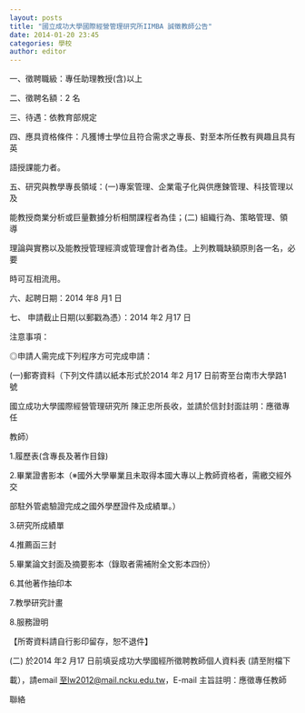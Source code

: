 ```yaml
---
layout: posts
title: "國立成功大學國際經營管理研究所IIMBA 誠徵教師公告"
date: 2014-01-20 23:45
categories: 學校
author: editor
---
```


一、徵聘職級：專任助理教授(含)以上

二、徵聘名額：2 名

三、待遇：依教育部規定

四、應具資格條件：凡獲博士學位且符合需求之專長、對至本所任教有興趣且具有英

語授課能力者。

五、研究與教學專長領域：(一)專案管理、企業電子化與供應鍊管理、科技管理以及

能教授商業分析或巨量數據分析相關課程者為佳；(二) 組織行為、策略管理、領導

理論與實務以及能教授管理經濟或管理會計者為佳。上列教職缺額原則各一名，必要

時可互相流用。

六、起聘日期：2014 年8 月1 日

七、 申請截止日期(以郵戳為憑）：2014 年2 月17 日

注意事項：

◎申請人需完成下列程序方可完成申請：

(一)郵寄資料（下列文件請以紙本形式於2014 年2 月17 日前寄至台南市大學路1 號

國立成功大學國際經營管理研究所 陳正忠所長收，並請於信封封面註明：應徵專任

教師）

1.履歷表(含專長及著作目錄)

2.畢業證書影本（※國外大學畢業且未取得本國大專以上教師資格者，需繳交經外交

部駐外管處驗證完成之國外學歷證件及成績單。）

3.研究所成績單

4.推薦函三封

5.畢業論文封面及摘要影本（錄取者需補附全文影本四份）

6.其他著作抽印本

7.教學研究計畫

8.服務證明

【所寄資料請自行影印留存，恕不退件】

(二) 於2014 年2 月17 日前填妥成功大學國經所徵聘教師個人資料表 (請至附檔下

載），請email 至lw2012@mail.ncku.edu.tw，E-mail 主旨註明：應徵專任教師

聯絡
